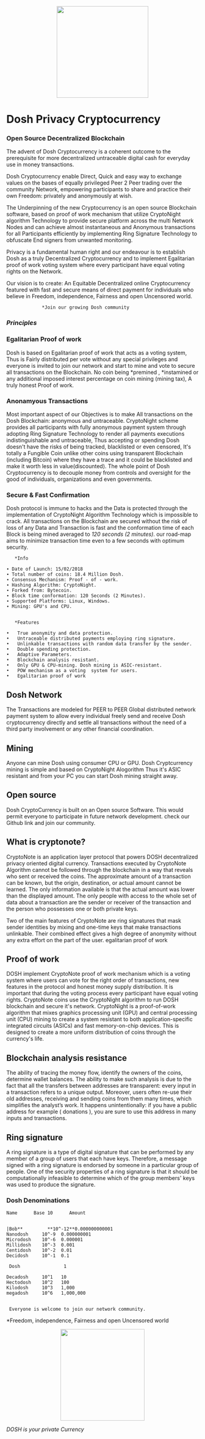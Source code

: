 
<p align="center">
  <img src="dosh-icon.png" width="240" height="240">
</p>


#  Dosh Privacy Cryptocurrency


### Open Source Decentralized Blockchain

The advent of Dosh Cryptocurrency is a coherent outcome to the prerequisite for more decentralized untraceable digital cash for everyday use in money transactions. 

  Dosh Cryptocurrency enable Direct, Quick and easy way to exchange values on the bases of equally privileged Peer 2 Peer trading over the community Network, empowering participants to share and practice their own Freedom: privately and anonymously at wish.
  	
  The Underpinning of the new Cryptocurrency is an open source Blockchain software, based on proof of work mechanism that utilize CryptoNight algorithm Technology to provide secure platform across the multi Network Nodes and can achieve almost instantaneous and Anonymous transactions for all Participants efficiently by implementing Ring Signature Technology to obfuscate End signers from unwanted monitoring. 

  Privacy is a fundamental human right and our endeavour is to establish Dosh as a truly Decentralized Cryptocurrency and to implement Egalitarian proof of work voting system where every participant have equal voting rights on the Network.

  Our vision is to create: An Equitable Decentralized online Cryptocurrency featured with fast and secure means of direct payment for individuals who believe in Freedom, independence, Fairness and open Uncensored world.

                 *Join our growing Dosh community
  
### *Principles*


### Egalitarian Proof of work

Dosh is based on Egalitarian proof of work that acts as a voting system, Thus is Fairly distributed per vote without any special privileges and everyone is invited to join our network and start to mine and vote to secure all transactions on the Blockchain. No coin being *premined , *instamined or any additional imposed interest percentage on coin mining (mining tax), A truly honest Proof of work.


### Anonamyous Transactions

Most important aspect of our Objectives is to make All transactions on the Dosh Blockchain: anonymous and untraceable. CryptoNight scheme provides all participants with fully anonymous payment system through adopting Ring Signature Technology to render all payments executions indistinguishable and untraceable, Thus accepting or spending Dosh doesn't have the risks of being tracked, blacklisted or even censored, It's totally a Fungible Coin unlike other coins using transparent Blockchain (including Bitcoin) where they have a trace and it could be blacklisted and make it worth less in value(discounted). The whole point of Dosh Cryptocurrency is to decouple money from controls and oversight for the good of individuals, organizations and even governments.


### Secure & Fast Confirmation
Dosh protocol is immune to hacks and the Data is protected through the implementation of CryptoNight Algorithm Technology which is impossible to crack. All transactions on the Blockchain are secured without the risk of loss of any Data and Transaction is fast and the conformation time of each Block is being mined averaged to *120 seconds (2 minutes)*. our road-map aims to minimize transaction time even to a few seconds with optimum security.

       *Info

    ∙ Date of Launch: 15/02/2018
    ∙ Total number of coins: 18.4 Million Dosh.
    ∙ Consensus Mechanism: Proof - of - work.
    ∙ Hashing Algorithm: CryptoNight.
    ∙ Forked from: Bytecoin.
    ∙ Block time conformation: 120 Seconds (2 Minutes).
    ∙ Supported Platforms: Linux, Windows.
    ∙ Mining: GPU's and CPU.


       *Features                                      

    •	True anonymity and data protection.
    •	Untraceable distributed payments employing ring signature.
    •	Unlinkable transactions with random data transfer by the sender.
    •	Double spending protection.
    •	Adaptive Parameters. 
    •	Blockchain analysis resistant.
    •	Only GPU & CPU-mining. Dosh mining is ASIC-resistant.
    •	POW mechanism as a voting  system for users.
    •	Egalitarian proof of work

      



## Dosh Network

  The Transactions are modeled for PEER to PEER Global distributed network payment system to allow every individual freely send and receive Dosh cryptocurrency directly and settle all transactions without the need of a third party involvement or any other financial coordination. 

## Mining

  Anyone can mine Dosh using consumer CPU or GPU. Dosh Cryptcurrency mining is simple and based on CryptoNight Alogorithm Thus it's ASIC resistant and from your PC you can start Dosh mining straight away.  

## Open source

  Dosh CryptoCurrency is built on an Open source Software. This would permit everyone to participate in future network development. check our Github link and join our community. 

## What is cryptonote?
 
  CryptoNote is an application layer protocol that powers DOSH decentralized privacy oriented digital currency.
 Transactions executed by CryptoNote Algorithm cannot be followed through the blockchain in a way that reveals who sent or received the coins. The approximate amount of a transaction can be known, but the origin, destination, or actual amount cannot be learned. The only information available is that the actual amount was lower than the displayed amount. The only people with access to the whole set of data about a transaction are the sender or receiver of the transaction and the person who possesses one or both private keys.

  Two of the main features of CryptoNote are ring signatures that mask sender identities by mixing and one-time keys that make transactions unlinkable. Their combined effect gives a high degree of anonymity without any extra effort on the part of the user.
egalitarian proof of work

## Proof of work

  DOSH implement CryptoNote proof of work mechanism which is a voting system where users can vote for the right order of transactions, new features in the protocol and honest money supply distribution. It is important that during the voting process every participant have equal voting rights. CryptoNote coins use the CryptoNight algorithm to run DOSH blockchain and secure it's network. CryptoNight is a proof-of-work algorithm that mixes graphics processing unit (GPU) and central processing unit (CPU) mining to create a system resistant to both application-specific integrated circuits (ASICs) and fast memory-on-chip devices. This is designed to create a more uniform distribution of coins through the currency's life.

## Blockchain analysis resistance

  The ability of tracing the money flow, identify the owners of the coins, determine wallet balances. The ability to make such analysis is due to the fact that all the transfers between addresses are transparent: every input in a transaction refers to a unique output. Moreover, users often re-use their old addresses, receiving and sending coins from them many times, which simplifies the analyst’s work. It happens unintentionally: if you have a public address for example ( donations ), you are sure to use this address in many inputs and transactions.

## Ring signature

  A ring signature is a type of digital signature that can be performed by any member of a group of users that each have keys. Therefore, a message signed with a ring signature is endorsed by someone in a particular group of people. One of the security properties of a ring signature is that it should be computationally infeasible to determine which of the group members' keys was used to produce the signature.


### Dosh Denominations

    Name	  Base 10	   Amount
    
     
    |Bob**         **10^-12**0.000000000001
    Nanodosh	 10^-9	0.000000001
    Microdosh	 10^-6	0.000001
    Millidosh	 10^-3	0.001
    Centidosh	 10^-2	0.01
    Decidosh	 10^-1	0.1
    
     Dosh	         	 1
     
    Decadosh	 10^1	10
    Hectodosh	 10^2	100
    Kilodosh	 10^3	1,000
    megadosh	 10^6	1,000,000


     Everyone is welcome to join our network community.


*Freedom, independence, Fairness and open Uncensored world
 
 <p align="center">
  <img src="dosh-icon.png" width="220" height="240">
</p>

 *DOSH is your private Currency*
